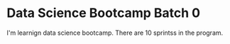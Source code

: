 # Data Science Bootcamp Batch 0

I'm learnign data science bootcamp. There are 10 sprintss in the program.


